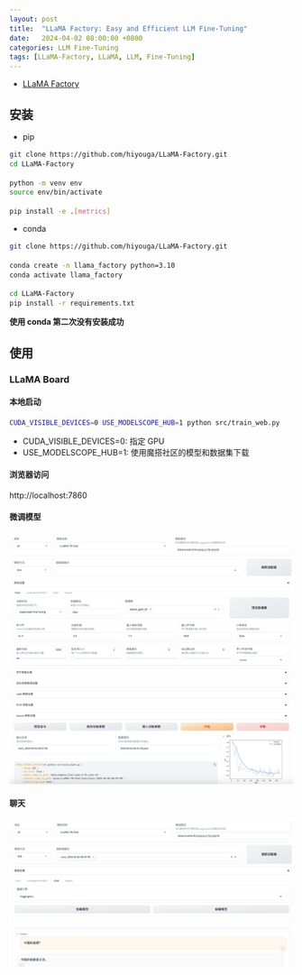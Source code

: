 ```yaml
---
layout: post
title:  "LLaMA Factory: Easy and Efficient LLM Fine-Tuning"
date:   2024-04-02 08:00:00 +0800
categories: LLM Fine-Tuning
tags: [LLaMA-Factory, LLaMA, LLM, Fine-Tuning]
---
```


- [LLaMA Factory](https://github.com/hiyouga/LLaMA-Factory/blob/main/README_zh.md)

## 安装

- pip

```bash
git clone https://github.com/hiyouga/LLaMA-Factory.git
cd LLaMA-Factory

python -m venv env
source env/bin/activate

pip install -e .[metrics]
```

- conda

```bash
git clone https://github.com/hiyouga/LLaMA-Factory.git

conda create -n llama_factory python=3.10
conda activate llama_factory

cd LLaMA-Factory
pip install -r requirements.txt
```

**使用 conda 第二次没有安装成功**

## 使用

### LLaMA Board

#### 本地启动

```bash
CUDA_VISIBLE_DEVICES=0 USE_MODELSCOPE_HUB=1 python src/train_web.py
```
- CUDA_VISIBLE_DEVICES=0: 指定 GPU
- USE_MODELSCOPE_HUB=1: 使用魔搭社区的模型和数据集下载

#### 浏览器访问
http://localhost:7860

#### 微调模型

![](/images/2024/LLaMA-Factory/LLaMA-Factory-Fine-Tuning.png)

#### 聊天

![](/images/2024/LLaMA-Factory/LLaMA-Factory-Chat.png)
